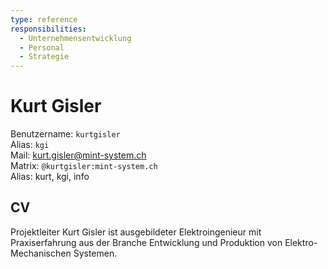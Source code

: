 ```yaml
---
type: reference
responsibilities:
  - Unternehmensentwicklung
  - Personal
  - Strategie
---
```

# Kurt Gisler

Benutzername: `kurtgisler`\
Alias: `kgi`\
Mail: kurt.gisler@mint-system.ch\
Matrix: `@kurtgisler:mint-system.ch`\
Alias: kurt, kgi, info

## CV

Projektleiter Kurt Gisler ist ausgebildeter Elektroingenieur mit Praxiserfahrung aus der Branche Entwicklung und Produktion von Elektro-Mechanischen Systemen.